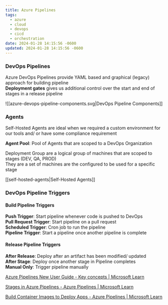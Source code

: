 ```yaml
---
title: Azure Pipelines
tags:
  - azure
  - cloud
  - devops
  - cicd
  - orchestration
date: 2024-01-28 14:15:56 -0600
updated: 2024-01-28 14:15:56 -0600
---
```


### DevOps Pipelines

Azure DevOps Pipelines provide YAML based and graphical (legacy) approach for building pipeline  
**Deployment gates** gives us additional control over the start and end of stages in a release pipeline

![[azure-devops-pipeline-components.svg|DevOps Pipeline Components]]

### Agents

Self-Hosted Agents are ideal when we required a custom environment for our tools and/ or have some compliance requirement  

**Agent Pool**: Pool of Agents that are scoped to a DevOps Organization

Deployment Group are a logical group of machines that are scoped to stages (DEV, QA, PROD)  
They are a set of machines are the configured to be used for a specific stage  

[[self-hosted-agents|Self-Hosted Agents]]

### DevOps Pipeline Triggers

#### Build Pipeline Triggers

**Push Trigger**: Start pipeline whenever code is pushed to DevOps  
**Pull Request Trigger**: Start pipeline on a pull request  
**Scheduled Trigger**: Cron job to run the pipeline  
**Pipeline Trigger**: Start a pipeline once another pipeline is complete  

#### Release Pipeline Triggers

**After Release**: Deploy after an artifact has been modified/ updated  
**After Stage**: Deploy once another stage in Pipeline completes  
**Manual Only**: Trigger pipeline manually

[Azure Pipelines New User Guide - Key concepts | Microsoft Learn](https://learn.microsoft.com/en-us/azure/devops/pipelines/get-started/key-pipelines-concepts?view=azure-devops)  

[Stages in Azure Pipelines - Azure Pipelines | Microsoft Learn](https://learn.microsoft.com/en-us/azure/devops/pipelines/process/stages?view=azure-devops&tabs=yaml)  

[Build Container Images to Deploy Apps - Azure Pipelines | Microsoft Learn](https://learn.microsoft.com/en-us/azure/devops/pipelines/ecosystems/containers/build-image?view=azure-devops#what-agents-can-i-use-to-build-container-images)
